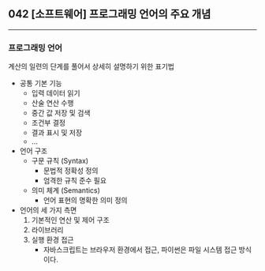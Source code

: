 ## 042 [소프트웨어] 프로그래밍 언어의 주요 개념

---

### 프로그래밍 언어
계산의 일련의 단계를 풀어서 상세히 설명하기 위한 표기법
- 공통 기본 기능
  - 입력 데이터 읽기
  - 산술 연산 수행
  - 중간 값 저장 및 검색
  - 조건부 결정
  - 결과 표시 및 저장
  - ...
- 언어 구조
  - 구문 규칙 (Syntax)
    - 문법적 정확성 정의
    - 엄격한 규칙 준수 필요
  - 의미 체계 (Semantics)
    - 언어 표현의 명확한 의미 정의
- 언어의 세 가지 측면
  1. 기본적인 연산 및 제어 구조
  2. 라이브러리
  3. 실행 환경 접근
     - 자바스크립트는 브라우저 환경에서 접근, 파이썬은 파일 시스템 접근 방식이다.
